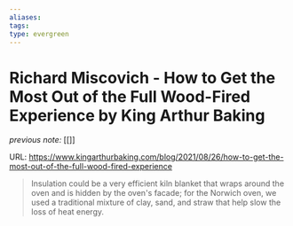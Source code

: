 ```yaml
---
aliases: 
tags: 
type: evergreen
---
```


# Richard Miscovich - How to Get the Most Out of the Full Wood-Fired Experience by King Arthur Baking

_previous note:_ [[]]

URL: https://www.kingarthurbaking.com/blog/2021/08/26/how-to-get-the-most-out-of-the-full-wood-fired-experience

> Insulation could be a very efficient kiln blanket that wraps around the oven and is hidden by the oven's facade; for the Norwich oven, we used a traditional mixture of clay, sand, and straw that help slow the loss of heat energy.